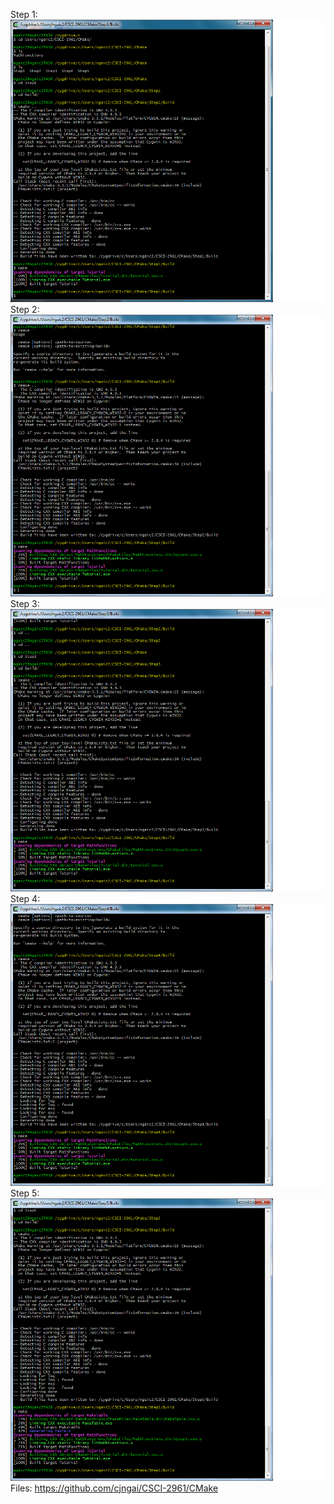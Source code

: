 Step 1: <img src="/CMake/First.PNG" alt="First">
Step 2: <img src="/CMake/Second.PNG" alt="Second">
Step 3: <img src="/CMake/Third.PNG" alt="Third">
Step 4: <img src="/CMake/Fourth.PNG" alt="Fourth">
Step 5: <img src="/CMake/Fifth.PNG" alt="Fifth">
Files: https://github.com/cjngai/CSCI-2961/CMake
